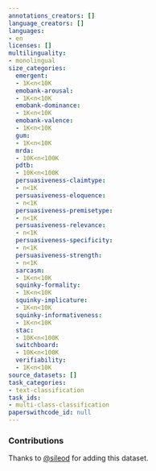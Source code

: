 ```yaml
---
annotations_creators: []
language_creators: []
languages:
- en
licenses: []
multilinguality:
- monolingual
size_categories:
  emergent:
  - 1K<n<10K
  emobank-arousal:
  - 1K<n<10K
  emobank-dominance:
  - 1K<n<10K
  emobank-valence:
  - 1K<n<10K
  gum:
  - 1K<n<10K
  mrda:
  - 10K<n<100K
  pdtb:
  - 10K<n<100K
  persuasiveness-claimtype:
  - n<1K
  persuasiveness-eloquence:
  - n<1K
  persuasiveness-premisetype:
  - n<1K
  persuasiveness-relevance:
  - n<1K
  persuasiveness-specificity:
  - n<1K
  persuasiveness-strength:
  - n<1K
  sarcasm:
  - 1K<n<10K
  squinky-formality:
  - 1K<n<10K
  squinky-implicature:
  - 1K<n<10K
  squinky-informativeness:
  - 1K<n<10K
  stac:
  - 10K<n<100K
  switchboard:
  - 10K<n<100K
  verifiability:
  - 1K<n<10K
source_datasets: []
task_categories:
- text-classification
task_ids:
- multi-class-classification
paperswithcode_id: null
---
```


### Contributions

Thanks to [@sileod](https://github.com/sileod) for adding this dataset.